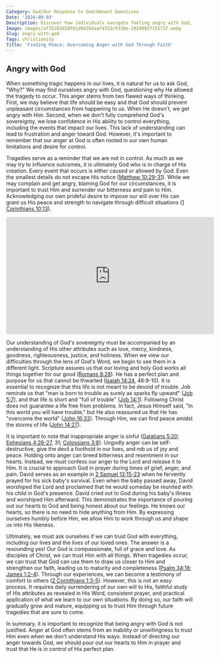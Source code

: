 ```yaml
---
Category: God/Our Response to God/Honest Questions
Date: '2024-09-03'
Description: Discover how individuals navigate feeling angry with God, exploring the complexities of faith and frustration in times of hardship.
Image: images/af35283d20f01d0d354aaf4552c9330e-20240927151737.webp
Slug: angry-with-god
Tags: christianity
Title: 'Finding Peace: Overcoming Anger with God Through Faith'
---
```


## Angry with God

When something tragic happens in our lives, it is natural for us to ask God, "Why?" We may find ourselves angry with God, questioning why He allowed the tragedy to occur. This anger stems from two flawed ways of thinking. First, we may believe that life should be easy and that God should prevent unpleasant circumstances from happening to us. When He doesn't, we get angry with Him. Second, when we don't fully comprehend God's sovereignty, we lose confidence in His ability to control everything, including the events that impact our lives. This lack of understanding can lead to frustration and anger toward God. However, it's important to remember that our anger at God is often rooted in our own human limitations and desire for control.

Tragedies serve as a reminder that we are not in control. As much as we may try to influence outcomes, it is ultimately God who is in charge of His creation. Every event that occurs is either caused or allowed by God. Even the smallest details do not escape His notice ([Matthew 10:29-31](https://www.bibleref.com/Matthew/10/Matthew-10-29.html)). While we may complain and get angry, blaming God for our circumstances, it is important to trust Him and surrender our bitterness and pain to Him. Acknowledging our own prideful desire to impose our will over His can grant us His peace and strength to navigate through difficult situations ([1 Corinthians 10:13](https://www.bibleref.com/1-Corinthians/10/1-Corinthians-10-13.html)).


<iframe width="560" height="315" src="https://www.youtube.com/embed/sxJYjF0zLhU" frameborder="0" allow="autoplay; encrypted-media" allowfullscreen></iframe>


Our understanding of God's sovereignty must be accompanied by an understanding of His other attributes such as love, mercy, kindness, goodness, righteousness, justice, and holiness. When we view our difficulties through the lens of God's Word, we begin to see them in a different light. Scripture assures us that our loving and holy God works all things together for our good ([Romans 8:28](https://www.bibleref.com/Romans/8/Romans-8-28.html)). He has a perfect plan and purpose for us that cannot be thwarted ([Isaiah 14:24](https://www.bibleref.com/Isaiah/14/Isaiah-14-24.html), 46:9-10). It is essential to recognize that this life is not meant to be devoid of trouble. Job reminds us that "man is born to trouble as surely as sparks fly upward" ([Job 5:7](https://www.bibleref.com/Job/5/Job-5-7.html)), and that life is short and "full of trouble" ([Job 14:1](https://www.bibleref.com/Job/14/Job-14-1.html)). Following Christ does not guarantee a life free from problems. In fact, Jesus Himself said, "In this world you will have trouble," but He also reassured us that He has "overcome the world" ([John 16:33](https://www.bibleref.com/John/16/John-16-33.html)). Through Him, we can find peace amidst the storms of life ([John 14:27](https://www.bibleref.com/John/14/John-14-27.html)).

It is important to note that inappropriate anger is sinful ([Galatians 5:20](https://www.bibleref.com/Galatians/5/Galatians-5-20.html); [Ephesians 4:26-27](https://www.bibleref.com/Ephesians/4/Ephesians-4-26.html), 31; [Colossians 3:8](https://www.bibleref.com/Colossians/3/Colossians-3-8.html)). Ungodly anger can be self-destructive, give the devil a foothold in our lives, and rob us of joy and peace. Holding onto anger can breed bitterness and resentment in our hearts. Instead, we must confess our anger to the Lord and release it to Him. It is crucial to approach God in prayer during times of grief, anger, and pain. David serves as an example in [2 Samuel 12:15-23](https://www.bibleref.com/2-Samuel/12/2-Samuel-12-15.html) when he fervently prayed for his sick baby's survival. Even when the baby passed away, David worshiped the Lord and proclaimed that he would someday be reunited with his child in God's presence. David cried out to God during his baby's illness and worshiped Him afterward. This demonstrates the importance of pouring out our hearts to God and being honest about our feelings. He knows our hearts, so there is no need to hide anything from Him. By expressing ourselves humbly before Him, we allow Him to work through us and shape us into His likeness.

Ultimately, we must ask ourselves if we can trust God with everything, including our lives and the lives of our loved ones. The answer is a resounding yes! Our God is compassionate, full of grace and love. As disciples of Christ, we can trust Him with all things. When tragedies occur, we can trust that God can use them to draw us closer to Him and strengthen our faith, leading us to maturity and completeness ([Psalm 34:18](https://www.bibleref.com/Psalm/34/Psalm-34-18.html); [James 1:2-4](https://www.bibleref.com/James/1/James-1-2.html)). Through our experiences, we can become a testimony of comfort to others ([2 Corinthians 1:3-5](https://www.bibleref.com/2-Corinthians/1/2-Corinthians-1-3.html)). However, this is not an easy process. It requires daily surrendering of our own will to His, faithful study of His attributes as revealed in His Word, consistent prayer, and practical application of what we learn to our own situations. By doing so, our faith will gradually grow and mature, equipping us to trust Him through future tragedies that are sure to come.

In summary, it is important to recognize that being angry with God is not justified. Anger at God often stems from an inability or unwillingness to trust Him even when we don't understand His ways. Instead of directing our anger towards God, we should pour out our hearts to Him in prayer and trust that He is in control of His perfect plan.